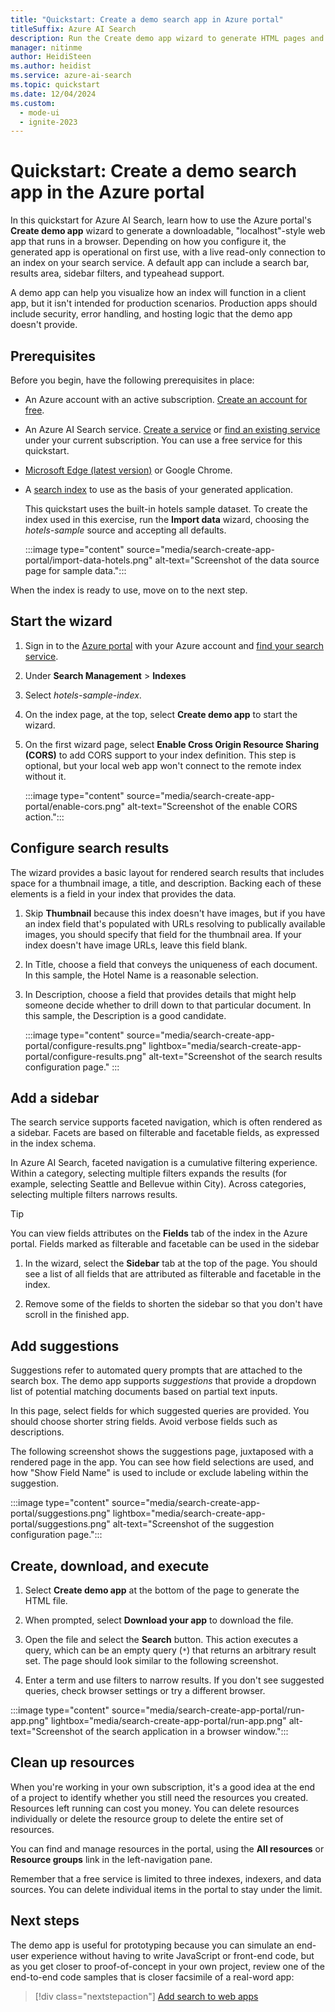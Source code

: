 ```yaml
---
title: "Quickstart: Create a demo search app in Azure portal"
titleSuffix: Azure AI Search
description: Run the Create demo app wizard to generate HTML pages and script for an operational web app. The page includes a search bar, results area, sidebar, and typeahead support.
manager: nitinme
author: HeidiSteen
ms.author: heidist
ms.service: azure-ai-search
ms.topic: quickstart
ms.date: 12/04/2024
ms.custom:
  - mode-ui
  - ignite-2023
---
```


# Quickstart: Create a demo search app in the Azure portal

In this quickstart for Azure AI Search, learn how to use the Azure portal's **Create demo app** wizard to generate a downloadable, "localhost"-style web app that runs in a browser. Depending on how you configure it, the generated app is operational on first use, with a live read-only connection to an index on your search service. A default app can include a search bar, results area, sidebar filters, and typeahead support.

A demo app can help you visualize how an index will function in a client app, but it isn't intended for production scenarios. Production apps should include security, error handling, and hosting logic that the demo app doesn't provide. 

## Prerequisites

Before you begin, have the following prerequisites in place:

+ An Azure account with an active subscription. [Create an account for free](https://azure.microsoft.com/free/).

+ An Azure AI Search service. [Create a service](search-create-service-portal.md) or [find an existing service](https://portal.azure.com/#blade/HubsExtension/BrowseResourceBlade/resourceType/Microsoft.Search%2FsearchServices) under your current subscription. You can use a free service for this quickstart. 

+ [Microsoft Edge (latest version)](https://www.microsoft.com/edge) or Google Chrome.

+ A [search index](search-what-is-an-index.md) to use as the basis of your generated application. 

  This quickstart uses the built-in hotels sample dataset. To create the index used in this exercise, run the **Import data** wizard, choosing the *hotels-sample* source and accepting all defaults.

  :::image type="content" source="media/search-create-app-portal/import-data-hotels.png" alt-text="Screenshot of the data source page for sample data.":::

When the index is ready to use, move on to the next step.

## Start the wizard

1. Sign in to the [Azure portal](https://portal.azure.com/) with your Azure account and [find your search service](https://portal.azure.com/#blade/HubsExtension/BrowseResourceBlade/resourceType/Microsoft.Search%2FsearchServices).

1. Under **Search Management** > **Indexes**

1. Select *hotels-sample-index*.

1. On the index page, at the top, select **Create demo app** to start the wizard.

1. On the first wizard page, select **Enable Cross Origin Resource Sharing (CORS)** to add CORS support to your index definition. This step is optional, but your local web app won't connect to the remote index without it.

   :::image type="content" source="media/search-create-app-portal/enable-cors.png" alt-text="Screenshot of the enable CORS action.":::

## Configure search results

The wizard provides a basic layout for rendered search results that includes space for a thumbnail image, a title, and description. Backing each of these elements is a field in your index that provides the data.

1. Skip **Thumbnail** because this index doesn't have images, but if you have an index field that's populated with URLs resolving to publically available images, you should specify that field for the thumbnail area. If your index doesn't have image URLs, leave this field blank.

1. In Title, choose a field that conveys the uniqueness of each document. In this sample, the Hotel Name is a reasonable selection.

1. In Description, choose a field that provides details that might help someone decide whether to drill down to that particular document. In this sample, the Description is a good candidate.

   :::image type="content" source="media/search-create-app-portal/configure-results.png" lightbox="media/search-create-app-portal/configure-results.png" alt-text="Screenshot of the search results configuration page." :::

## Add a sidebar

The search service supports faceted navigation, which is often rendered as a sidebar. Facets are based on filterable and facetable fields, as expressed in the index schema.

In Azure AI Search, faceted navigation is a cumulative filtering experience. Within a category, selecting multiple filters expands the results (for example, selecting Seattle and Bellevue within City). Across categories, selecting multiple filters narrows results.

> [!TIP]
> You can view fields attributes on the **Fields** tab of the index in the Azure portal. Fields marked as filterable and facetable can be used in the sidebar

1. In the wizard, select the **Sidebar** tab at the top of the page. You should see a list of all fields that are attributed as filterable and facetable in the index.

1. Remove some of the fields to shorten the sidebar so that you don't have scroll in the finished app.

## Add suggestions

Suggestions refer to automated query prompts that are attached to the search box. The demo app supports *suggestions* that provide a dropdown list of potential matching documents based on partial text inputs.

In this page, select fields for which suggested queries are provided. You should choose shorter string fields. Avoid verbose fields such as descriptions. 

The following screenshot shows the suggestions page, juxtaposed with a rendered page in the app. You can see how field selections are used, and how "Show Field Name" is used to include or exclude labeling within the suggestion.

:::image type="content" source="media/search-create-app-portal/suggestions.png" lightbox="media/search-create-app-portal/suggestions.png" alt-text="Screenshot of the suggestion configuration page.":::

## Create, download, and execute

1. Select **Create demo app** at the bottom of the page to generate the HTML file.

1. When prompted, select **Download your app** to download the file.

1. Open the file and select the **Search** button. This action executes a query, which can be an empty query (`*`) that returns an arbitrary result set. The page should look similar to the following screenshot. 

1. Enter a term and use filters to narrow results. If you don't see suggested queries, check browser settings or try a different browser.

:::image type="content" source="media/search-create-app-portal/run-app.png" lightbox="media/search-create-app-portal/run-app.png" alt-text="Screenshot of the search application in a browser window.":::

## Clean up resources

When you're working in your own subscription, it's a good idea at the end of a project to identify whether you still need the resources you created. Resources left running can cost you money. You can delete resources individually or delete the resource group to delete the entire set of resources.

You can find and manage resources in the portal, using the **All resources** or **Resource groups** link in the left-navigation pane.

Remember that a free service is limited to three indexes, indexers, and data sources. You can delete individual items in the portal to stay under the limit. 

## Next steps

The demo app is useful for prototyping because you can simulate an end-user experience without having to write JavaScript or front-end code, but as you get closer to proof-of-concept in your own project, review one of the end-to-end code samples that is closer facsimile of a real-word app:

> [!div class="nextstepaction"]
> [Add search to web apps](tutorial-csharp-overview.md)

